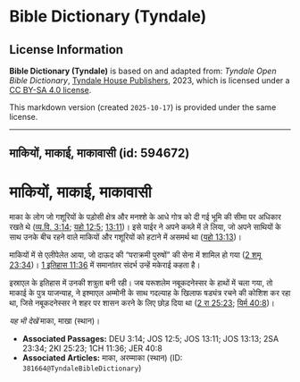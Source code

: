 # Bible Dictionary (Tyndale)

## License Information

**Bible Dictionary (Tyndale)** is based on and adapted from: _Tyndale Open Bible Dictionary_, [Tyndale House Publishers](https://tyndaleopenresources.com/), 2023, which is licensed under a [CC BY-SA 4.0 license](https://creativecommons.org/licenses/by-sa/4.0/legalcode.en).

This markdown version (created `2025-10-17`) is provided under the same license.



--------------------------------

## माकियों, माकाई, माकावासी (id: 594672)

माकियों, माकाई, माकावासी
========================

माका के लोग जो गशूरियों के पड़ोसी क्षेत्र और मनश्शे के आधे गोत्र को दी गई भूमि की सीमा पर अधिकार रखते थे ([व्य.वि. 3:14](https://ref.ly/Deut3:14); [यहो 12:5](https://ref.ly/Josh12:5); [13:11](https://ref.ly/Josh13:11))। इसे याईर ने अपने कब्ज़े में ले लिया, जो अपने साथियों के साथ उनके बीच रहने वाले माकियों और गशूरियों को हटाने में असमर्थ था ([यहो 13:13](https://ref.ly/Josh13:13))।

माकियों में से एलीपेलेत आया, जो दाऊद की “पराक्रमी पुरुषों” की सेना में शामिल हो गया ([2 शमू 23:34](https://ref.ly/2Sam23:34))। [1 इतिहास 11:36](https://ref.ly/1Chr11:36) में समानांतर संदर्भ उन्हें मकेराई कहता है।

इस्राएल के इतिहास में उनकी शत्रुता बनी रही। जब यरूशलेम नबूकदनेस्सर के हाथों में चला गया, तो माकाई के पुत्र याजन्याह, ने इश्माएल अम्मोनी के साथ गदल्याह के खिलाफ षड्यंत्र रचने की कोशिश कर रहा था, जिसे नबूकदनेस्सर ने शहर पर शासन करने के लिए छोड़ दिया था ([2 रा 25:23](https://ref.ly/2Kgs25:23); [यिर्म 40:8](https://ref.ly/Jer40:8))।

*यह भी देखें* माका, माखा (स्थान)।

* **Associated Passages:** DEU 3:14; JOS 12:5; JOS 13:11; JOS 13:13; 2SA 23:34; 2KI 25:23; 1CH 11:36; JER 40:8
* **Associated Articles:** माका, अरम्माका (स्थान) (ID: `381664@TyndaleBibleDictionary`)

